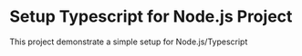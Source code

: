 # Setup Typescript for Node.js Project

This project demonstrate a simple setup for Node.js/Typescript
